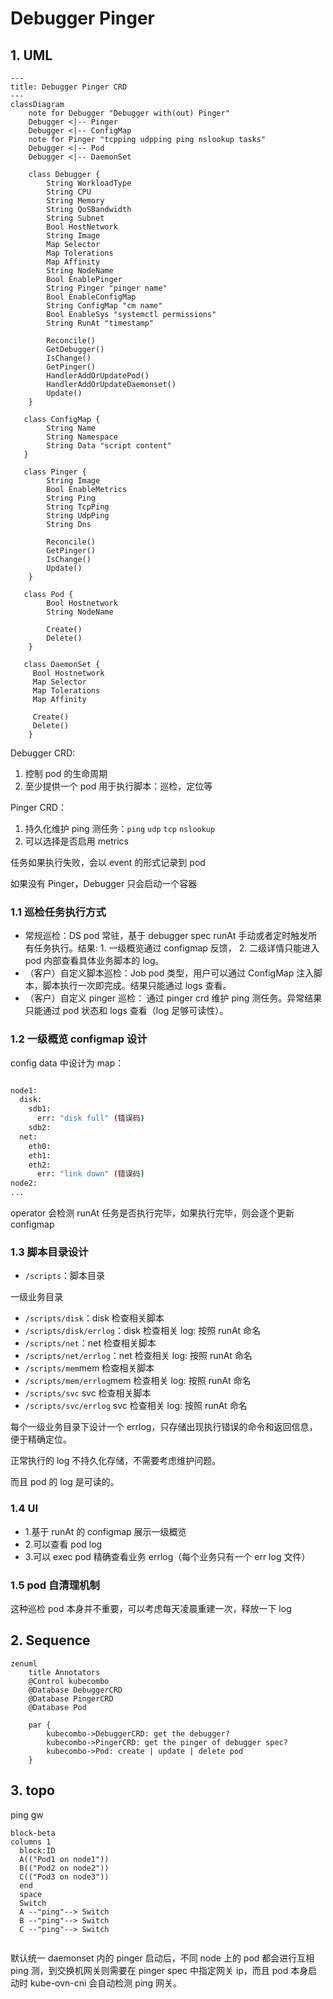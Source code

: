 # Debugger Pinger

## 1. UML

```mermaid
---
title: Debugger Pinger CRD
---
classDiagram
    note for Debugger "Debugger with(out) Pinger"
    Debugger <|-- Pinger
    Debugger <|-- ConfigMap
    note for Pinger "tcpping udpping ping nslookup tasks"
    Debugger <|-- Pod
    Debugger <|-- DaemonSet

    class Debugger {
        String WorkloadType
        String CPU
        String Memory
        String QoSBandwidth
        String Subnet
        Bool HostNetwork
        String Image
        Map Selector
        Map Tolerations
        Map Affinity
        String NodeName
        Bool EnablePinger
        String Pinger "pinger name"
        Bool EnableConfigMap
        String ConfigMap "cm name"
        Bool EnableSys "systemctl permissions"
        String RunAt "timestamp"

        Reconcile()
        GetDebugger()
        IsChange()
        GetPinger()
        HandlerAddOrUpdatePod()
        HandlerAddOrUpdateDaemonset()
        Update()
    }

   class ConfigMap {
        String Name
        String Namespace
        String Data "script content"
   }

   class Pinger {
        String Image
        Bool EnableMetrics
        String Ping
        String TcpPing
        String UdpPing
        String Dns

        Reconcile()
        GetPinger()
        IsChange()
        Update()
    }

   class Pod {
        Bool Hostnetwork
        String NodeName

        Create()
        Delete()
    }

   class DaemonSet {
     Bool Hostnetwork
     Map Selector
     Map Tolerations
     Map Affinity

     Create()
     Delete()
    }
```

Debugger CRD:

1. 控制 pod 的生命周期
2. 至少提供一个 pod 用于执行脚本：巡检，定位等

Pinger CRD：

1. 持久化维护 ping 测任务：`ping`  `udp`  `tcp`  `nslookup`
2. 可以选择是否启用 metrics

任务如果执行失败，会以 event 的形式记录到 pod

如果没有 Pinger，Debugger 只会启动一个容器

### 1.1 巡检任务执行方式

- 常规巡检：DS pod 常驻，基于 debugger spec runAt 手动或者定时触发所有任务执行。结果: 1. 一级概览通过 configmap 反馈， 2. 二级详情只能进入 pod 内部查看具体业务脚本的 log。
- （客户）自定义脚本巡检：Job pod 类型，用户可以通过 ConfigMap 注入脚本，脚本执行一次即完成。结果只能通过 logs 查看。
- （客户）自定义 pinger 巡检： 通过 pinger crd 维护 ping 测任务。异常结果只能通过 pod 状态和 logs 查看（log 足够可读性）。

### 1.2 一级概览 configmap 设计

config data 中设计为 map：

```bash

node1:
  disk:
    sdb1:
      err: "disk full" (错误码)
    sdb2:
  net:
    eth0:
    eth1:
    eth2:
      err: "link down" (错误码)
node2:
...

```

operator 会检测 runAt 任务是否执行完毕，如果执行完毕，则会逐个更新 configmap

### 1.3 脚本目录设计

- `/scripts`：脚本目录

一级业务目录

- `/scripts/disk`：disk 检查相关脚本
- `/scripts/disk/errlog`：disk 检查相关 log: 按照 runAt 命名
- `/scripts/net`：net 检查相关脚本
- `/scripts/net/errlog`：net 检查相关 log: 按照 runAt 命名
- `/scripts/mem`mem 检查相关脚本
- `/scripts/mem/errlog`mem 检查相关 log: 按照 runAt 命名
- `/scripts/svc` svc 检查相关脚本
- `/scripts/svc/errlog` svc 检查相关 log: 按照 runAt 命名

每个一级业务目录下设计一个 errlog，只存储出现执行错误的命令和返回信息，便于精确定位。

正常执行的 log 不持久化存储，不需要考虑维护问题。

而且 pod 的 log 是可读的。

### 1.4 UI

- 1.基于 runAt 的 configmap 展示一级概览
- 2.可以查看 pod log
- 3.可以 exec pod 精确查看业务 errlog（每个业务只有一个 err log 文件）

### 1.5 pod 自清理机制

这种巡检 pod 本身并不重要，可以考虑每天凌晨重建一次，释放一下 log

## 2. Sequence

```mermaid
zenuml
    title Annotators
    @Control kubecombo
    @Database DebuggerCRD
    @Database PingerCRD
    @Database Pod

    par {
        kubecombo->DebuggerCRD: get the debugger?
        kubecombo->PingerCRD: get the pinger of debugger spec?
        kubecombo->Pod: create | update | delete pod
    }
```

## 3. topo

ping gw

```mermaid
block-beta
columns 1
  block:ID
  A(("Pod1 on node1"))
  B(("Pod2 on node2"))
  C(("Pod3 on node3"))
  end
  space
  Switch
  A --"ping"--> Switch
  B --"ping"--> Switch
  C --"ping"--> Switch


```

默认统一 daemonset 内的 pinger 启动后，不同 node 上的 pod 都会进行互相 ping 测，到交换机网关则需要在 pinger spec 中指定网关 ip，而且 pod 本身启动时 kube-ovn-cni 会自动检测 ping 网关。
